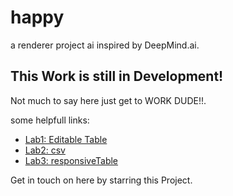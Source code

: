 # happy

a renderer project ai inspired by DeepMind.ai.

## This Work is still in Development!

Not much to say here just get to WORK DUDE!!.

some helpfull links:

- [Lab1: Editable Table ](https://pub.dev/packages/editable)
- [Lab2: csv ](https://pub.dev/packages/csv)
- [Lab3: responsiveTable](https://pub.dev/packages/responsive_table)


Get in touch on here by starring this Project.
